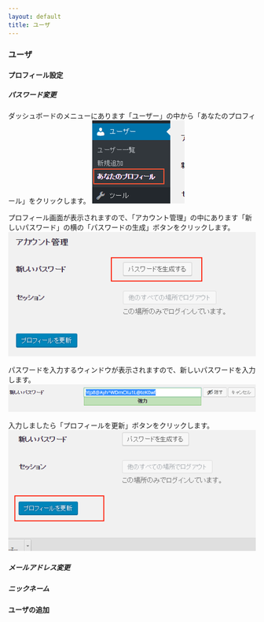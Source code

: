 ```yaml
---
layout: default
title: ユーザ
---
```

### ユーザ

#### プロフィール設定
##### パスワード変更
ダッシュボードのメニューにあります「ユーザー」の中から「あなたのプロフィール」をクリックします。
![パスワード変更](./images/menu.png)

プロフィール画面が表示されますので、「アカウント管理」の中にあります「新しいパスワード」の横の「パスワードの生成」ボタンをクリックします。
![パスワード変更](./images/1.png)

パスワードを入力するウィンドウが表示されますので、新しいパスワードを入力します。
![パスワード変更](./images/newpassword.png)

入力しましたら「プロフィールを更新」ボタンをクリックします。
![パスワード変更](./images/2.png)


##### メールアドレス変更
##### ニックネーム
#### ユーザの追加
